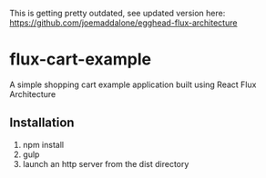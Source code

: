 This is getting pretty outdated, see updated version here: https://github.com/joemaddalone/egghead-flux-architecture

flux-cart-example
=================

A simple shopping cart example application built using React Flux Architecture

Installation
-----------------

1. npm install
2. gulp
3. launch an http server from the dist directory
